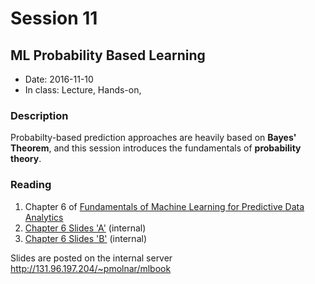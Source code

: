 # Session 11
## ML Probability Based Learning
- Date: 2016-11-10 
- In class: Lecture, Hands-on, 

### Description
Probabilty-based prediction approaches are heavily based on **Bayes' Theorem**, and this session introduces the fundamentals of **probability theory**.

### Reading
1. Chapter 6 of [Fundamentals of Machine Learning for Predictive Data Analytics](https://mitpress.mit.edu/books/fundamentals-machine-learning-predictive-data-analytics)
3. [Chapter 6 Slides 'A'](http://131.96.197.204/~pmolnar/mlbook/BookSlides_6A_Probability-based_Learning.pdf) (internal)
3. [Chapter 6 Slides 'B'](http://131.96.197.204/~pmolnar/mlbook/BookSlides_6B_Probability-based_Learning.pdf) (internal)

Slides are posted on the internal server http://131.96.197.204/~pmolnar/mlbook
